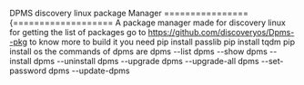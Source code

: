 DPMS discovery linux package Manager 
================{===================
A package manager made for discovery linux 
for getting the list of packages go to 
https://github.com/discoveryos/Dpms--pkg to know more 
to  build it you need 
pip install passlib
pip install tqdm
pip install os
the commands of dpms are
dpms --list
dpms --show
dpms --install <package name>
dpms --uninstall <package name>
dpms --upgrade <package name>
dpms --upgrade-all
dpms --set-password
dpms --update-dpms


